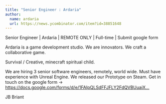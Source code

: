 ```yaml
---
title: "Senior Engineer : Ardaria"
author:
  name: ardaria
  url: https://news.ycombinator.com/item?id=38851648
---
```

Senior Engineer | Ardaria | REMOTE ONLY | Full-time | Submit google form

Ardaria is a game development studio. We are innovators. We craft a collaborative game.

Survival &#x2F; Creative, minecraft spiritual child.

We are hiring 3 senior software engineers, remotely, world wide.
Must have experience with Unreal Engine.
We released our Prototype on Steam.
Get in touch on the google form → <a href="https:&#x2F;&#x2F;docs.google.com&#x2F;forms&#x2F;d&#x2F;e&#x2F;1FAIpQLSdFFJFLY2FdQVBUuaiXfSD6yApblZcaud_UmwCazLDvDQExfQ&#x2F;viewform" rel="nofollow">https:&#x2F;&#x2F;docs.google.com&#x2F;forms&#x2F;d&#x2F;e&#x2F;1FAIpQLSdFFJFLY2FdQVBUuaiX...</a>

JB Briant
